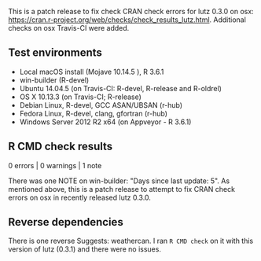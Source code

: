 This is a patch release to fix check CRAN check errors for lutz 0.3.0 on osx:
https://cran.r-project.org/web/checks/check_results_lutz.html. Additional checks
on osx Travis-CI were added.

## Test environments
* Local macOS install (Mojave 10.14.5 ), R 3.6.1
* win-builder (R-devel)
* Ubuntu 14.04.5 (on Travis-CI: R-devel, R-release and R-oldrel)
* OS X 10.13.3 (on Travis-CI; R-release) 
* Debian Linux, R-devel, GCC ASAN/UBSAN (r-hub)
* Fedora Linux, R-devel, clang, gfortran (r-hub)
* Windows Server 2012 R2 x64 (on Appveyor - R 3.6.1)

## R CMD check results

0 errors | 0 warnings | 1 note

There was one NOTE on win-builder: "Days since last update: 5". As mentioned 
above, this is a patch release to attempt to fix CRAN check errors on osx in 
recently released lutz 0.3.0.

## Reverse dependencies

There is one reverse Suggests: weathercan. I ran `R CMD check` on it with this version of lutz (0.3.1) and there were no issues.
